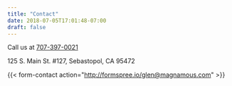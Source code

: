 ```yaml
---
title: "Contact"
date: 2018-07-05T17:01:48-07:00
draft: false
---
```



Call us at <a href="tel:17073970021">707-397-0021</a>

125 S. Main St. #127, Sebastopol, CA 95472

{{< form-contact action="http://formspree.io/glen@magnamous.com" >}}